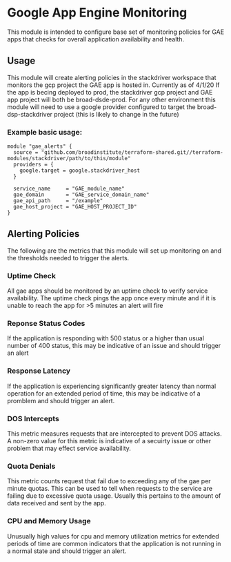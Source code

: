 # Google App Engine Monitoring

This module is intended to configure base set of monitoring policies for GAE apps that checks for overall application availability and health.

## Usage 
This module will create alerting policies in the stackdriver workspace that monitors the gcp project the GAE app is hosted in. Currently as of 4/1/20 If the app is becing deployed to prod, the stackdriver gcp project and GAE app project will both be broad-dsde-prod. For any other environment this module will need to use a google provider configured to target the broad-dsp-stackdriver project (this is likely to change in the future)

### Example basic usage: 
```
module "gae_alerts" {
  source = "github.com/broadinstitute/terraform-shared.git//terraform-modules/stackdriver/path/to/this/module"
  providers = {
    google.target = google.stackdriver_host
  }

  service_name     = "GAE_module_name"
  gae_domain       = "GAE_service_domain_name"
  gae_api_path     = "/example"
  gae_host_project = "GAE_HOST_PROJECT_ID"
}
```

## Alerting Policies

The following are the metrics that this module will set up monitoring on and the thresholds needed to trigger the alerts.

### Uptime Check
All gae apps should be monitored by an uptime check to verify service availability. The uptime check pings the app once every minute and if it is unable to reach the app for >5 minutes an alert will fire

### Reponse Status Codes
If the application is responding with 500 status or a higher than usual number of 400 status, this may be indicative of an issue and should trigger an alert

### Response Latency
If the application is experiencing significantly greater latency than normal operation for an extended period of time, this may be indicative of a promblem and should trigger an alert. 

### DOS Intercepts
This metric measures requests that are intercepted to prevent DOS attacks. A non-zero value for this metric is indicative of a secuirty issue or other problem that may effect service availability.

### Quota Denials
This metric counts request that fail due to exceeding any of the gae per minute quotas. This can be used to tell when requests to the service are failing due to excessive quota usage. Usually this pertains to the amount of data received and sent by the app.

### CPU and Memory Usage
Unusually high values for cpu and memory utilization metrics for extended periods of time are common indicators that the application is not running in a normal state and should trigger an alert.